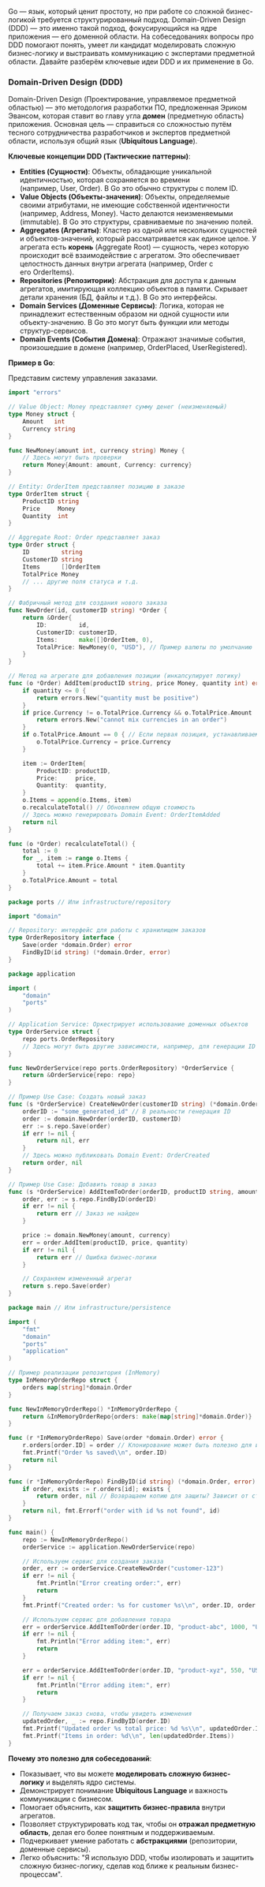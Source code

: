 Go — язык, который ценит простоту, но при работе со сложной бизнес-логикой требуется структурированный подход. Domain-Driven Design (DDD) — это именно такой подход, фокусирующийся на ядре приложения — его доменной области. На собеседованиях вопросы про DDD помогают понять, умеет ли кандидат моделировать сложную бизнес-логику и выстраивать коммуникацию с экспертами предметной области. Давайте разберём ключевые идеи DDD и их применение в Go.

### Domain-Driven Design (DDD)

Domain-Driven Design (Проектирование, управляемое предметной областью) — это методология разработки ПО, предложенная Эриком Эвансом, которая ставит во главу угла **домен** (предметную область) приложения. Основная цель — справиться со сложностью путём тесного сотрудничества разработчиков и экспертов предметной области, используя общий язык (**Ubiquitous Language**).

**Ключевые концепции DDD (Тактические паттерны)**:

- **Entities (Сущности)**: Объекты, обладающие уникальной идентичностью, которая сохраняется во времени (например, User, Order). В Go это обычно структуры с полем ID.
- **Value Objects (Объекты-значения)**: Объекты, определяемые своими атрибутами, не имеющие собственной идентичности (например, Address, Money). Часто делаются неизменяемыми (immutable). В Go это структуры, сравниваемые по значению полей.
- **Aggregates (Агрегаты)**: Кластер из одной или нескольких сущностей и объектов-значений, который рассматривается как единое целое. У агрегата есть **корень** (Aggregate Root) — сущность, через которую происходит всё взаимодействие с агрегатом. Это обеспечивает целостность данных внутри агрегата (например, Order с его OrderItems).
- **Repositories (Репозитории)**: Абстракция для доступа к данным агрегатов, имитирующая коллекцию объектов в памяти. Скрывает детали хранения (БД, файлы и т.д.). В Go это интерфейсы.
- **Domain Services (Доменные Сервисы)**: Логика, которая не принадлежит естественным образом ни одной сущности или объекту-значению. В Go это могут быть функции или методы структур-сервисов.
- **Domain Events (События Домена)**: Отражают значимые события, произошедшие в домене (например, OrderPlaced, UserRegistered).

**Пример в Go**:

Представим систему управления заказами.

```go
import "errors"

// Value Object: Money представляет сумму денег (неизменяемый)
type Money struct {
	Amount   int
	Currency string
}

func NewMoney(amount int, currency string) Money {
	// Здесь могут быть проверки
	return Money{Amount: amount, Currency: currency}
}

// Entity: OrderItem представляет позицию в заказе
type OrderItem struct {
	ProductID string
	Price     Money
	Quantity  int
}

// Aggregate Root: Order представляет заказ
type Order struct {
	ID         string
	CustomerID string
	Items      []OrderItem
	TotalPrice Money
	// ... другие поля статуса и т.д.
}

// Фабричный метод для создания нового заказа
func NewOrder(id, customerID string) *Order {
	return &Order{
		ID:         id,
		CustomerID: customerID,
		Items:      make([]OrderItem, 0),
		TotalPrice: NewMoney(0, "USD"), // Пример валюты по умолчанию
	}
}

// Метод на агрегате для добавления позиции (инкапсулирует логику)
func (o *Order) AddItem(productID string, price Money, quantity int) error {
	if quantity <= 0 {
		return errors.New("quantity must be positive")
	}
	if price.Currency != o.TotalPrice.Currency && o.TotalPrice.Amount != 0 {
        return errors.New("cannot mix currencies in an order")
    }
    if o.TotalPrice.Amount == 0 { // Если первая позиция, устанавливаем валюту заказа
        o.TotalPrice.Currency = price.Currency
    }

	item := OrderItem{
		ProductID: productID,
		Price:     price,
		Quantity:  quantity,
	}
	o.Items = append(o.Items, item)
	o.recalculateTotal() // Обновляем общую стоимость
	// Здесь можно генерировать Domain Event: OrderItemAdded
	return nil
}

func (o *Order) recalculateTotal() {
	total := 0
	for _, item := range o.Items {
		total += item.Price.Amount * item.Quantity
	}
	o.TotalPrice.Amount = total
}

package ports // Или infrastructure/repository

import "domain"

// Repository: интерфейс для работы с хранилищем заказов
type OrderRepository interface {
	Save(order *domain.Order) error
	FindByID(id string) (*domain.Order, error)
}

package application

import (
    "domain"
    "ports"
)

// Application Service: Оркестрирует использование доменных объектов
type OrderService struct {
    repo ports.OrderRepository
    // Здесь могут быть другие зависимости, например, для генерации ID
}

func NewOrderService(repo ports.OrderRepository) *OrderService {
    return &OrderService{repo: repo}
}

// Пример Use Case: Создать новый заказ
func (s *OrderService) CreateNewOrder(customerID string) (*domain.Order, error) {
    orderID := "some_generated_id" // В реальности генерация ID
    order := domain.NewOrder(orderID, customerID)
    err := s.repo.Save(order)
    if err != nil {
        return nil, err
    }
    // Здесь можно публиковать Domain Event: OrderCreated
    return order, nil
}

// Пример Use Case: Добавить товар в заказ
func (s *OrderService) AddItemToOrder(orderID, productID string, amount int, currency string, quantity int) error {
	order, err := s.repo.FindByID(orderID)
	if err != nil {
		return err // Заказ не найден
	}

	price := domain.NewMoney(amount, currency)
	err = order.AddItem(productID, price, quantity)
	if err != nil {
		return err // Ошибка бизнес-логики
	}

	// Сохраняем измененный агрегат
	return s.repo.Save(order)
}

package main // Или infrastructure/persistence

import (
	"fmt"
	"domain"
    "ports"
    "application"
)

// Пример реализации репозитория (InMemory)
type InMemoryOrderRepo struct {
	orders map[string]*domain.Order
}

func NewInMemoryOrderRepo() *InMemoryOrderRepo {
	return &InMemoryOrderRepo{orders: make(map[string]*domain.Order)}
}

func (r *InMemoryOrderRepo) Save(order *domain.Order) error {
	r.orders[order.ID] = order // Клонирование может быть полезно для избежания мутаций
	fmt.Printf("Order %s saved\\n", order.ID)
	return nil
}

func (r *InMemoryOrderRepo) FindByID(id string) (*domain.Order, error) {
	if order, exists := r.orders[id]; exists {
		return order, nil // Возвращаем копию для защиты? Зависит от стратегии.
	}
	return nil, fmt.Errorf("order with id %s not found", id)
}

func main() {
	repo := NewInMemoryOrderRepo()
	orderService := application.NewOrderService(repo)

	// Используем сервис для создания заказа
	order, err := orderService.CreateNewOrder("customer-123")
	if err != nil {
		fmt.Println("Error creating order:", err)
		return
	}
	fmt.Printf("Created order: %s for customer %s\\n", order.ID, order.CustomerID)

	// Используем сервис для добавления товара
	err = orderService.AddItemToOrder(order.ID, "product-abc", 1000, "USD", 2) // 2 штуки по $10.00
    if err != nil {
        fmt.Println("Error adding item:", err)
        return
    }

	err = orderService.AddItemToOrder(order.ID, "product-xyz", 550, "USD", 1) // 1 штука по $5.50
    if err != nil {
        fmt.Println("Error adding item:", err)
        return
    }

	// Получаем заказ снова, чтобы увидеть изменения
	updatedOrder, _ := repo.FindByID(order.ID)
	fmt.Printf("Updated order %s total price: %d %s\\n", updatedOrder.ID, updatedOrder.TotalPrice.Amount, updatedOrder.TotalPrice.Currency)
    fmt.Printf("Items in order: %d\\n", len(updatedOrder.Items))
}
```

**Почему это полезно для собеседований**:

- Показывает, что вы можете **моделировать сложную бизнес-логику** и выделять ядро системы.
- Демонстрирует понимание **Ubiquitous Language** и важность коммуникации с бизнесом.
- Помогает объяснить, как **защитить бизнес-правила** внутри агрегатов.
- Позволяет структурировать код так, чтобы он **отражал предметную область**, делая его более понятным и поддерживаемым.
- Подчеркивает умение работать с **абстракциями** (репозитории, доменные сервисы).
- Легко объяснить: "Я использую DDD, чтобы изолировать и защитить сложную бизнес-логику, сделав код ближе к реальным бизнес-процессам".